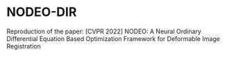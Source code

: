 # NODEO-DIR
Reproduction of the paper:
[CVPR 2022] NODEO: A Neural Ordinary Differential Equation Based Optimization Framework for Deformable Image Registration

